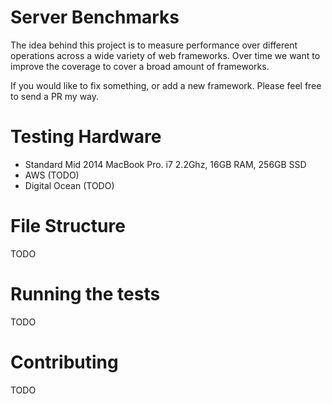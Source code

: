 # Server Benchmarks

The idea behind this project is to measure performance over different operations across a wide variety of web frameworks. Over time we want to improve the coverage to cover a broad amount of frameworks.

If you would like to fix something, or add a new framework. Please feel free to send a PR my way.

# Testing Hardware
- Standard Mid 2014 MacBook Pro. i7 2.2Ghz, 16GB RAM, 256GB SSD
- AWS (TODO)
- Digital Ocean (TODO)

# File Structure

TODO

# Running the tests

TODO

# Contributing

TODO
